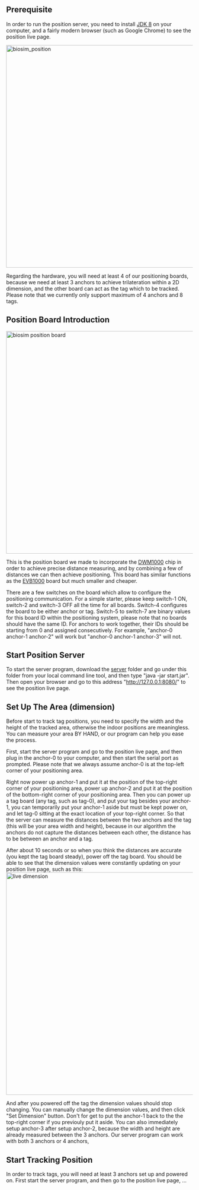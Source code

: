 ## Prerequisite
In order to run the position server, you need to install [JDK 8](http://www.oracle.com/technetwork/java/javase/downloads/index.html) on your computer, and a fairly modern browser (such as Google Chrome) to see the position live page.

<img width="600" alt="biosim_position" src="https://user-images.githubusercontent.com/4184020/29588169-7f68b336-875e-11e7-8dc2-1988d71707ef.png">


Regarding the hardware, you will need at least 4 of our positioning boards, because we need at least 3 anchors to achieve trilateration within a 2D dimension, and the other board can act as the tag which to be tracked. Please note that we currently only support maximum of 4 anchors and 8 tags.

## Position Board Introduction
<img width="600" alt="biosim position board" src="https://user-images.githubusercontent.com/4184020/32562351-6f10fb82-c47c-11e7-986a-0bf4a30917f2.png">

This is the position board we made to incorporate the [DWM1000](https://www.decawave.com/products/dwm1000-module) chip in order to achieve precise distance measuring, and by combining a few of distances we can then achieve positioning. This board has similar functions as the [EVB1000](https://www.decawave.com/products/trek1000) board but much smaller and cheaper.

There are a few switches on the board which allow to configure the positioning communication. For a simple starter, please keep switch-1 ON, switch-2 and switch-3 OFF all the time for all boards. Switch-4 configures the board to be either anchor or tag. Switch-5 to switch-7 are binary values for this board ID within the positioning system, please note that no boards should have the same ID. For anchors to work together, their IDs should be starting from 0 and assigned consecutively. For example, "anchor-0 anchor-1 anchor-2" will work but "anchor-0 anchor-1 anchor-3" will not.

## Start Position Server
To start the server program, download the [server](https://github.com/hanaldo/biosim_servers/tree/master/position_server/server) folder and go under this folder from your local command line tool, and then type "java -jar start.jar". Then open your browser and go to this address "http://127.0.0.1:8080/" to see the position live page.

## Set Up The Area (dimension)
Before start to track tag positions, you need to specify the width and the height of the tracked area, otherwise the indoor positions are meaningless. You can measure your area BY HAND, or our program can help you ease the process.

First, start the server program and go to the position live page, and then plug in the anchor-0 to your computer, and then start the serial port as prompted. Please note that we always assume anchor-0 is at the top-left corner of your positioning area.

Right now power up anchor-1 and put it at the position of the top-right corner of your positioning area, power up anchor-2 and put it at the position of the bottom-right corner of your positioning area. Then you can power up a tag board (any tag, such as tag-0), and put your tag besides your anchor-1, you can temporarily put your anchor-1 aside but must be kept power on, and let tag-0 sitting at the exact location of your top-right corner. So that the server can measure the distances between the two anchors and the tag (this will be your area width and height), because in our algorithm the anchors do not capture the distances between each other, the distance has to be between an anchor and a tag.

After about 10 seconds or so when you think the distances are accurate (you kept the tag board steady), power off the tag board. You should be able to see that the dimension values were constantly updating on your position live page, such as this:
<img width="600" alt="live dimension" src="https://user-images.githubusercontent.com/4184020/32579106-bb72eda6-c4ad-11e7-8791-222fea004337.gif">


And after you powered off the tag the dimension values should stop changing. You can manually change the dimension values, and then click "Set Dimension" button. Don't for get to put the anchor-1 back to the the top-right corner if you previouly put it aside. You can also immediately setup anchor-3 after setup anchor-2, because the width and height are already measured between the 3 anchors. Our server program can work with both 3 anchors or 4 anchors,

## Start Tracking Position
In order to track tags, you will need at least 3 anchors set up and powered on. First start the server program, and then go to the position live page, ...

